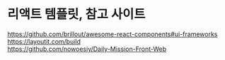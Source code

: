 # 리액트 템플릿, 참고 사이트

https://github.com/brillout/awesome-react-components#ui-frameworks \
https://layoutit.com/build \
https://github.com/nowoesiy/Daily-Mission-Front-Web
